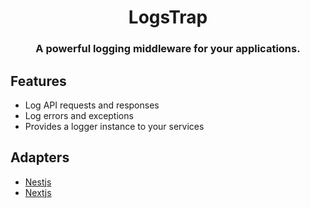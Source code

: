 <h1 align="center">
  LogsTrap
</h1>

<h3 align="center">
  A powerful logging middleware for your applications.
</h3>


## Features

- Log API requests and responses
- Log errors and exceptions
- Provides a logger instance to your services


## Adapters

- [Nestjs](./packages/nest)
- [Nextjs](./packages/next)